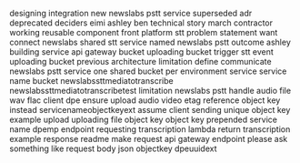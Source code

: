 designing integration new newslabs pstt service superseded adr deprecated deciders eimi ashley ben technical story march contractor working reusable component front platform stt problem statement want connect newslabs shared stt service named newslabs pstt outcome ashley building service api gateway bucket uploading bucket trigger stt event uploading bucket previous architecture limitation define communicate newslabs pstt service one shared bucket per environment service service name bucket newslabssttmediatotranscribe newslabssttmediatotranscribetest limitation newslabs pstt handle audio file wav flac client dpe ensure upload audio video etag reference object key instead servicenameobjectkeyext assume client sending unique object key example upload uploading file object key object key prepended service name dpemp endpoint requesting transcription lambda return transcription example response readme make request api gateway endpoint please ask something like request body json objectkey dpeuuidext